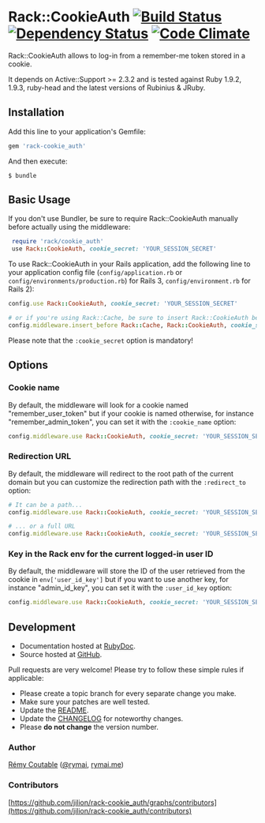 Rack::CookieAuth [![Build Status](https://secure.travis-ci.org/jilion/rack-cookie_auth.png?branch=master)](http://travis-ci.org/jilion/rack-cookie_auth) [![Dependency Status](https://gemnasium.com/jilion/rack-cookie_auth.png)](https://gemnasium.com/jilion/rack-cookie_auth) [![Code Climate](https://codeclimate.com/badge.png)](https://codeclimate.com/github/jilion/rack-cookie_auth)
=====

Rack::CookieAuth allows to log-in from a remember-me token stored in a cookie.

It depends on Active::Support >= 2.3.2 and is tested against Ruby 1.9.2, 1.9.3, ruby-head and the latest versions of Rubinius & JRuby.

## Installation

Add this line to your application's Gemfile:

```ruby
gem 'rack-cookie_auth'
```

And then execute:

```
$ bundle
```

## Basic Usage

If you don't use Bundler, be sure to require Rack::CookieAuth manually before actually using the middleware:

```ruby
 require 'rack/cookie_auth'
 use Rack::CookieAuth, cookie_secret: 'YOUR_SESSION_SECRET'
```

To use Rack::CookieAuth in your Rails application, add the following line to your application config file (`config/application.rb` or `config/environments/production.rb`) for Rails 3, `config/environment.rb` for Rails 2):

```ruby
config.use Rack::CookieAuth, cookie_secret: 'YOUR_SESSION_SECRET'

# or if you're using Rack::Cache, be sure to insert Rack::CookieAuth before
config.middleware.insert_before Rack::Cache, Rack::CookieAuth, cookie_secret: 'YOUR_SESSION_SECRET'
```

Please note that the `:cookie_secret` option is mandatory!

## Options

### Cookie name

By default, the middleware will look for a cookie named "remember_user_token" but if your cookie is named otherwise, for instance "remember_admin_token", you can set it with the `:cookie_name` option:

```ruby
config.middleware.use Rack::CookieAuth, cookie_secret: 'YOUR_SESSION_SECRET', cookie_name: 'remember_admin_token'
```

### Redirection URL

By default, the middleware will redirect to the root path of the current domain but you can customize the redirection path with the `:redirect_to` option:

```ruby
# It can be a path...
config.middleware.use Rack::CookieAuth, cookie_secret: 'YOUR_SESSION_SECRET', redirect_to: '/login'

# ... or a full URL
config.middleware.use Rack::CookieAuth, cookie_secret: 'YOUR_SESSION_SECRET', redirect_to: 'https://yourdomain.com/login'
```

### Key in the Rack env for the current logged-in user ID

By default, the middleware will store the ID of the user retrieved from the cookie in `env['user_id_key']` but if you want to use another key, for instance "admin_id_key", you can set it with the `:user_id_key` option:

```ruby
config.middleware.use Rack::CookieAuth, cookie_secret: 'YOUR_SESSION_SECRET', user_id_key: 'admin_id_key'
```

Development
-----------

* Documentation hosted at [RubyDoc](http://rubydoc.info/github/jilion/rack-cookie_auth/master/frames).
* Source hosted at [GitHub](https://github.com/jilion/rack-cookie_auth).

Pull requests are very welcome! Please try to follow these simple rules if applicable:

* Please create a topic branch for every separate change you make.
* Make sure your patches are well tested.
* Update the [README](https://github.com/jilion/rack-cookie_auth/blob/master/README.md).
* Update the [CHANGELOG](https://github.com/jilion/rack-cookie_auth/blob/master/CHANGELOG.md) for noteworthy changes.
* Please **do not change** the version number.

### Author

[Rémy Coutable](https://github.com/rymai) ([@rymai](http://twitter.com/rymai), [rymai.me](http://rymai.me))

### Contributors

[https://github.com/jilion/rack-cookie_auth/graphs/contributors](https://github.com/jilion/rack-cookie_auth/contributors)
